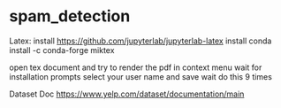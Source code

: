 # spam_detection

Latex: 
install https://github.com/jupyterlab/jupyterlab-latex
install conda install -c conda-forge miktex

open tex document and try to render the pdf in context menu
wait for installation prompts select your user name and save 
wait
do this 9 times





Dataset Doc
https://www.yelp.com/dataset/documentation/main
